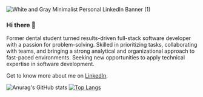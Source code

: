 ![White and Gray Minimalist Personal LinkedIn Banner (1)](https://user-images.githubusercontent.com/48068226/234437624-20450cdc-6370-43a7-a199-62e73f0aa02a.png)
### Hi there 👋

Former dental student turned results-driven full-stack software developer with a passion for problem-solving. Skilled in prioritizing tasks, collaborating with teams, and bringing a strong analytical and organizational approach to fast-paced environments. Seeking new opportunities to apply technical expertise in software development.

Get to know more about me on [LinkedIn](https://www.linkedin.com/in/alannhans/).

![Anurag's GitHub stats](https://github-readme-stats.vercel.app/api?username=nhvn&show_icons=true&theme=radical)
[![Top Langs](https://github-readme-stats.vercel.app/api/top-langs/?username=nhvn&layout=compact&theme=radical)](https://github.com/anuraghazra/github-readme-stats)



<!--
**nhvn/nhvn** is a ✨ _special_ ✨ repository because its `README.md` (this file) appears on your GitHub profile.

Here are some ideas to get you started:

- 🔭 I’m currently working on ...
- 🌱 I’m currently learning ...
- 👯 I’m looking to collaborate on ...
- 🤔 I’m looking for help with ...
- 💬 Ask me about ...
- 📫 How to reach me: ...
- 😄 Pronouns: ...
- ⚡ Fun fact: ...
-->
